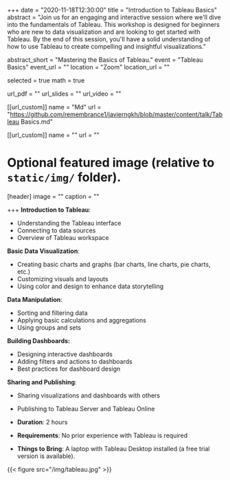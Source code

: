 +++
date = "2020-11-18T12:30:00"
title = "Introduction to Tableau Basics"
abstract = "Join us for an engaging and interactive session where we'll dive into the fundamentals of Tableau. This workshop is designed for beginners who are new to data visualization and are looking to get started with Tableau. By the end of this session, you'll have a solid understanding of how to use Tableau to create compelling and insightful visualizations."

abstract_short = "Mastering the Basics of Tableau."
event = "Tableau Basics"
event_url = ""
location = "Zoom"
location_url = ""

selected = true
math = true

url_pdf = ""
url_slides = ""
url_video = ""

[[url_custom]]
    name = "Md"
    url = "https://github.com/remembrance1/javierngkh/blob/master/content/talk/Tableau Basics.md"

[[url_custom]]
    name = ""
    url = ""
    
# Optional featured image (relative to `static/img/` folder).
[header]
image = ""
caption = ""

+++
**Introduction to Tableau**:
+ Understanding the Tableau interface
+ Connecting to data sources
+ Overview of Tableau workspace
  
**Basic Data Visualization**:
+ Creating basic charts and graphs (bar charts, line charts, pie charts, etc.)
+ Customizing visuals and layouts
+ Using color and design to enhance data storytelling
  
**Data Manipulation**:
+ Sorting and filtering data
+ Applying basic calculations and aggregations
+ Using groups and sets

**Building Dashboards:**
+ Designing interactive dashboards
+ Adding filters and actions to dashboards
+ Best practices for dashboard design

**Sharing and Publishing**:
+ Sharing visualizations and dashboards with others
+ Publishing to Tableau Server and Tableau Online
  
+   **Duration**: 2 hours
+   **Requirements**: No prior experience with Tableau is required
+   **Things to Bring**: A laptop with Tableau Desktop installed (a free trial version is available).

{{< figure src="/img/tableau.jpg" >}}


